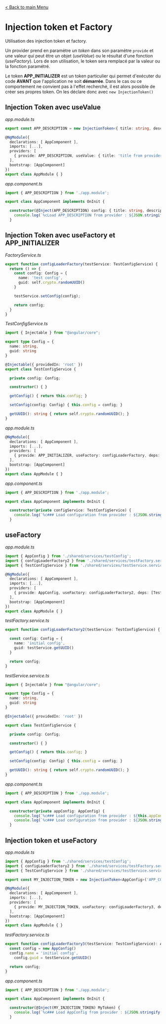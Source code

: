 [< Back to main Menu](https://github.com/gsoulie/react-resources/blob/master/react-presentation.md)    

# Injection token et Factory

Utilisation des injection token et factory.

Un provider prend en paramètre un *token* dans son paramètre ````provide```` et une valeur qui peut être un objet (*useValue*) ou le résultat d'une fonction (*useFactory*).
Lors de son utilisation, le token sera remplacé par la valeur ou la fonction paramétré.

Le token **APP_INITIALIZER** est un token particulier qui permet d'exécuter du code **AVANT** que l'application ne soit **démarrée**. Dans le cas ou ce comportement ne convient pas à l'effet recherché, il est alors possible de créer ses propres token. On les déclare donc avec ````new InjectionToken()````

## Injection Token avec useValue

*app.module.ts*

````typescript
export const APP_DESCRIPTION = new InjectionToken<{ title: string, description: string } | null>(null);

@NgModule({
  declarations: [ AppComponent ],
  imports: [...],
  providers: [
    { provide: APP_DESCRIPTION, useValue: { title: 'title from provider', description: 'this os a description from provider' } },
  ],
  bootstrap: [AppComponent]
})
export class AppModule { }
````

*app.component.ts*

````typescript
import { APP_DESCRIPTION } from './app.module';

export class AppComponent implements OnInit {

  constructor(@Inject(APP_DESCRIPTION) config: { title: string, description: string } | null) {
    console.log(`%cLoad APP_DESCRIPTION from provider : ${JSON.stringify(config)}`, 'color:green');
  }
````


## Injection Token avec useFactory et APP_INITIALIZER

*FactoryService.ts*

````typescript
export function configLoaderFactory(testService: TestConfigService) {
  return () => {
    const config: Config = {
      name: 'test config',
      guid: self.crypto.randomUUID()
    }

    testService.setConfig(config);

    return config;
  }
}
````

*TestConfigService.ts*

````typescript
import { Injectable } from "@angular/core";

export type Config = {
  name: string,
  guid: string
}

@Injectable({ providedIn: 'root' })
export class TestConfigService {

  private config: Config;

  constructor() { }

  getConfig() { return this.config; }

  setConfig(config: Config) { this.config = config; }

  getUUID(): string { return self.crypto.randomUUID(); }
}
````

*app.module.ts*

````typescript
@NgModule({
  declarations: [ AppComponent ],
  imports: [...],
  providers: [
    { provide: APP_INITIALIZER, useFactory: configLoaderFactory, deps: [TestConfigService], multi: true },
  ],
  bootstrap: [AppComponent]
})
export class AppModule { }
````

*app.component.ts*

````typescript
import { APP_DESCRIPTION } from './app.module';

export class AppComponent implements OnInit {

  constructor(private configService: TestConfigService) {
    console.log(`%c### Load configuration from provider : ${JSON.stringify(this.configService.getConfig())}`, 'color:green');
  }
````

## useFactory

*app.module.ts*

````typescript
import { AppConfig } from './shared/services/testConfig';
import { configLoaderFactory2 } from './shared/services/testFactory.service';
import { TestConfigService } from './shared/services/testService.service';

@NgModule({
  declarations: [ AppComponent ],
  imports: [...],
  providers: [
    { provide: AppConfig, useFactory: configLoaderFactory2, deps: [TestConfigService], multi: true },
  ],
  bootstrap: [AppComponent]
})
export class AppModule { }
````

*testFactory.service.ts*

````typescript
export function configLoaderFactory2(testService: TestConfigService) {

  const config: Config = {
    name: 'initial config',
    guid: testService.getUUID()
  }

  return config;
}
````

*testService.service.ts*

````typescript
import { Injectable } from "@angular/core";

export type Config = {
  name: string,
  guid: string
}

@Injectable({ providedIn: 'root' })

export class TestConfigService {

  private config: Config;

  constructor() { }

  getConfig() { return this.config; }

  setConfig(config: Config) { this.config = config; }

  getUUID(): string { return self.crypto.randomUUID(); }
}
````

*app.component.ts*

````typescript
import { APP_DESCRIPTION } from './app.module';

export class AppComponent implements OnInit {

  constructor(private appConfig: AppConfig) {
    console.log(`%c### Load configuration from provider : ${this.appConfig}`, 'color:green');
	console.log(`%c### Load configuration from provider : ${JSON.stringify(appConfig)}`, 'color:green');	// retirer le this
  }
````

## Injection token et useFactory

*app.module.ts*

````typescript
import { AppConfig } from './shared/services/testConfig';
import { configLoaderFactory2 } from './shared/services/testFactory.service';
import { TestConfigService } from './shared/services/testService.service';

export const MY_INJECTION_TOKEN = new InjectionToken<AppConfig>('APP_CONFIG');

@NgModule({
  declarations: [ AppComponent ],
  imports: [...],
  providers: [
    { provide: MY_INJECTION_TOKEN, useFactory: configLoaderFactory3, deps: [TestConfigService], multi: true }
  ],
  bootstrap: [AppComponent]
})
export class AppModule { }
````

*testFactory.service.ts*

````typescript
export function configLoaderFactory3(testService: TestConfigService): AppConfig {
  const config = new AppConfig()
  config.name = 'initial config',
    config.guid = testService.getUUID()

  return config;
}
````

*app.component.ts*

````typescript
import { APP_DESCRIPTION } from './app.module';

export class AppComponent implements OnInit {

  constructor(@Inject(MY_INJECTION_TOKEN) MyToken) {
    console.log(`%c### Load AppConfig from provider : ${JSON.stringify(MyToken)}`, 'color:green');
  }
````
